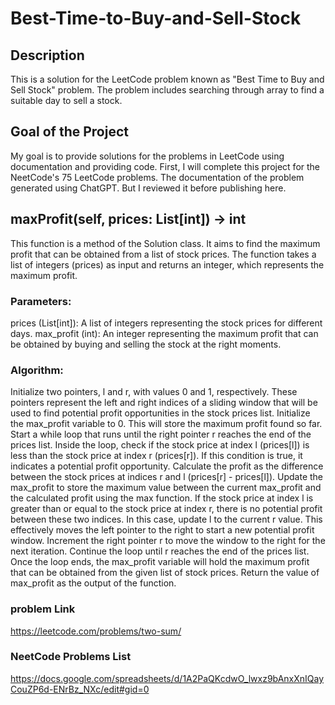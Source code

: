 # Best-Time-to-Buy-and-Sell-Stock

## Description
This is a solution for the LeetCode problem known as "Best Time to Buy and Sell Stock" problem. The problem includes searching through array to find a suitable day to sell a stock. 

## Goal of the Project
My goal is to provide solutions for the problems in LeetCode using documentation and providing code. First, I will complete this project for the NeetCode's 75 LeetCode problems. 
The documentation of the problem generated using ChatGPT. But I reviewed it before publishing here.

## maxProfit(self, prices: List[int]) -> int
This function is a method of the Solution class. It aims to find the maximum profit that can be obtained from a list of stock prices. The function takes a list of integers (prices) as input and returns an integer, which represents the maximum profit.

### Parameters:
prices (List[int]): A list of integers representing the stock prices for different days. 
max_profit (int): An integer representing the maximum profit that can be obtained by buying and selling the stock at the right moments.

### Algorithm:
Initialize two pointers, l and r, with values 0 and 1, respectively. These pointers represent the left and right indices of a sliding window that will be used to find potential profit opportunities in the stock prices list.
Initialize the max_profit variable to 0. This will store the maximum profit found so far.
Start a while loop that runs until the right pointer r reaches the end of the prices list.
Inside the loop, check if the stock price at index l (prices[l]) is less than the stock price at index r (prices[r]). If this condition is true, it indicates a potential profit opportunity.
Calculate the profit as the difference between the stock prices at indices r and l (prices[r] - prices[l]).
Update the max_profit to store the maximum value between the current max_profit and the calculated profit using the max function.
If the stock price at index l is greater than or equal to the stock price at index r, there is no potential profit between these two indices. In this case, update l to the current r value. This effectively moves the left pointer to the right to start a new potential profit window.
Increment the right pointer r to move the window to the right for the next iteration.
Continue the loop until r reaches the end of the prices list.
Once the loop ends, the max_profit variable will hold the maximum profit that can be obtained from the given list of stock prices. Return the value of max_profit as the output of the function.

### problem Link
https://leetcode.com/problems/two-sum/
### NeetCode Problems List
https://docs.google.com/spreadsheets/d/1A2PaQKcdwO_lwxz9bAnxXnIQayCouZP6d-ENrBz_NXc/edit#gid=0
